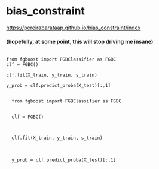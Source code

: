 # bias_constraint

https://pereirabarataap.github.io/bias_constraint/index


#### (hopefully, at some point, this will stop driving me insane)

<pre><code>
from fgboost import FGBClassifier as FGBC
clf = FGBC()</br>
clf.fit(X_train, y_train, s_train)</br>
y_prob = clf.predict_proba(X_test)[:,1]
</code></pre>
<code>
  from fgboost import FGBClassifier as FGBC
 </code>
 </br>
 <code>
  clf = FGBC()</br>
 </code>
 </br>
 <code>
  clf.fit(X_train, y_train, s_train)</br>
</code>
</br>
<code>
  y_prob = clf.predict_proba(X_test)[:,1]
</code>
</br>

